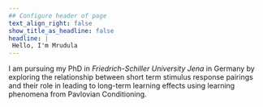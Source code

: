 ```yaml
---
## Configure header of page
text_align_right: false
show_title_as_headline: false
headline: |
 Hello, I'm Mrudula
---
```


<!-- this is a subheadline -->
I am pursuing my PhD in *Friedrich-Schiller University Jena* in Germany by exploring the relationship between short term stimulus response pairings and their role in leading to long-term learning effects using learning phenomena from Pavlovian Conditioning.